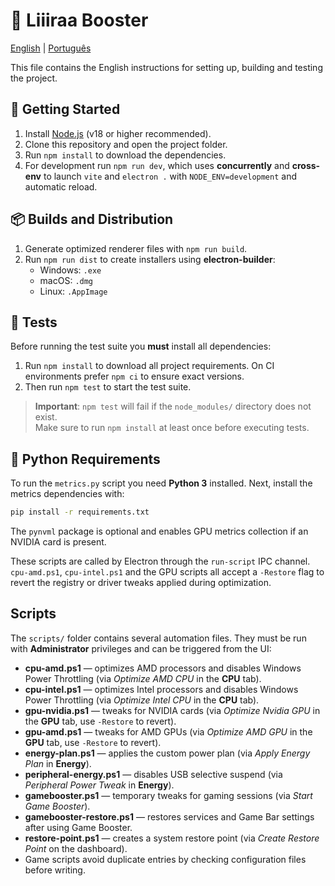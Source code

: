 # 🚀 Liiiraa Booster
[English](README.en.md) | [Português](README.md)

This file contains the English instructions for setting up, building and testing the project.

## 🚀 Getting Started

1. Install [Node.js](https://nodejs.org/) (v18 or higher recommended).
2. Clone this repository and open the project folder.
3. Run `npm install` to download the dependencies.
4. For development run `npm run dev`, which uses **concurrently** and **cross-env** to launch `vite` and `electron .` with `NODE_ENV=development` and automatic reload.

## 📦 Builds and Distribution

1. Generate optimized renderer files with `npm run build`.
2. Run `npm run dist` to create installers using **electron-builder**:
   - Windows: `.exe`
   - macOS: `.dmg`
   - Linux: `.AppImage`

## 🧪 Tests

Before running the test suite you **must** install all dependencies:

1. Run `npm install` to download all project requirements. On CI environments prefer `npm ci` to ensure exact versions.
2. Then run `npm test` to start the test suite.

> **Important**: `npm test` will fail if the `node_modules/` directory does not exist.  
> Make sure to run `npm install` at least once before executing tests.

## 🐍 Python Requirements

To run the `metrics.py` script you need **Python 3** installed. Next, install the metrics dependencies with:

```bash
pip install -r requirements.txt
```

The `pynvml` package is optional and enables GPU metrics collection if an NVIDIA card is present.

These scripts are called by Electron through the `run-script` IPC channel.
`cpu-amd.ps1`, `cpu-intel.ps1` and the GPU scripts all accept a `-Restore` flag to revert the registry or driver tweaks applied during optimization.



## Scripts

The `scripts/` folder contains several automation files. They must be run with **Administrator** privileges and can be triggered from the UI:

 - **cpu-amd.ps1** — optimizes AMD processors and disables Windows Power Throttling (via *Optimize AMD CPU* in the **CPU** tab).
 - **cpu-intel.ps1** — optimizes Intel processors and disables Windows Power Throttling (via *Optimize Intel CPU* in the **CPU** tab).
 - **gpu-nvidia.ps1** — tweaks for NVIDIA cards (via *Optimize Nvidia GPU* in the **GPU** tab, use `-Restore` to revert).
 - **gpu-amd.ps1** — tweaks for AMD GPUs (via *Optimize AMD GPU* in the **GPU** tab, use `-Restore` to revert).
- **energy-plan.ps1** — applies the custom power plan (via *Apply Energy Plan* in **Energy**).
- **peripheral-energy.ps1** — disables USB selective suspend (via *Peripheral Power Tweak* in **Energy**).
- **gamebooster.ps1** — temporary tweaks for gaming sessions (via *Start Game Booster*).
- **gamebooster-restore.ps1** — restores services and Game Bar settings after using Game Booster.
- **restore-point.ps1** — creates a system restore point (via *Create Restore Point* on the dashboard).
- Game scripts avoid duplicate entries by checking configuration files before writing.

